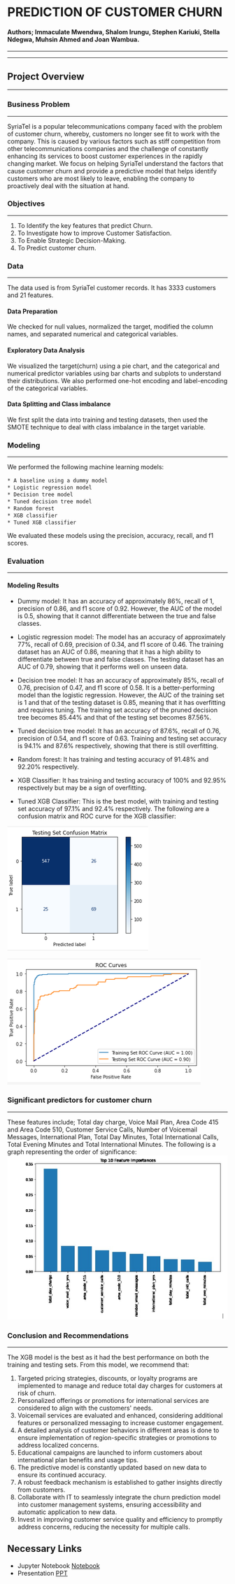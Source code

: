 # PREDICTION OF CUSTOMER CHURN
#### Authors; Immaculate Mwendwa, Shalom Irungu, Stephen Kariuki, Stella Ndegwa, Muhsin Ahmed and Joan Wambua.
---
---
## Project Overview
***
### Business Problem
***
SyriaTel is a popular telecommunications company faced with the problem of customer churn, whereby, customers no longer see fit to work with the company. This is caused by various factors such as stiff competition from other telecommunications companies and the challenge of constantly enhancing its services to boost customer experiences in the rapidly changing market. We focus on helping SyriaTel understand the factors that cause customer churn and provide a predictive model that helps identify customers who are most likely to leave, enabling the company to proactively deal with the situation at hand.

### Objectives
***
1. To Identify the key features that predict Churn.
2. To Investigate how to improve Customer Satisfaction.
3. To Enable Strategic Decision-Making.
4. To Predict customer churn.

### Data
***
The data used is from SyriaTel customer records. It has 3333 customers and 21 features.
#### Data Preparation
We checked for null values, normalized the target, modified the column names, and separated numerical and categorical variables.
#### Exploratory Data Analysis
We visualized the target(churn) using a pie chart, and the categorical and numerical predictor variables using bar charts and subplots to understand their distributions. We also performed one-hot encoding and label-encoding of the categorical variables.
#### Data Splitting and Class imbalance
We first split the data into training and testing datasets, then used the SMOTE technique to deal with class imbalance in the target variable.

### Modeling
***
We performed the following machine learning models:

    * A baseline using a dummy model
    * Logistic regression model
    * Decision tree model
    * Tuned decision tree model
    * Random forest
    * XGB classifier
    * Tuned XGB classifier
We evaluated these models using the precision, accuracy, recall, and f1 scores.

### Evaluation
***
#### Modeling Results
* Dummy model: It has an accuracy of approximately 86%, recall of 1, precision of 0.86, and f1 score of 0.92. However, the AUC of the model is 0.5, showing that it cannot differentiate between the true and false classes.

* Logistic regression model: The model has an accuracy of approximately 77%, recall of 0.69, precision of 0.34, and f1 score of 0.46. The training dataset has an AUC of 0.86, meaning that it has a high ability to differentiate between true and false classes. The testing dataset has an AUC of 0.79, showing that it performs well on unseen data.

* Decision tree model: It has an accuracy of approximately 85%, recall of 0.76, precision of 0.47, and f1 score of 0.58. It is a better-performing model than the logistic regression. However, the AUC of the training set is 1 and that of the testing dataset is 0.85, meaning that it has overfitting and requires tuning. The training set accuracy of the pruned decision tree becomes 85.44% and that of the testing set becomes 87.56%.

* Tuned decision tree model: It has an accuracy of 87.6%, recall of 0.76, precision of 0.54, and f1 score of 0.63. Training and testing set accuracy is 94.1% and 87.6% respectively, showing that there is still overfitting.

* Random forest: It has training and testing accuracy of 91.48% and 92.20% respectively.

* XGB Classifier: It has training and testing accuracy of 100% and 92.95% respectively but may be a sign of overfitting.

* Tuned XGB Classifier: This is the best model, with training and testing set accuracy of 97.1% and 92.4% respectively. The following are a confusion matrix and ROC curve for the XGB classifier:

![Confusion Matrix](<Images/Confusion Matrix on Test Set.png>)

![ROC Curves](<Images/ROC Curves on both sets.png>)

### Significant predictors for customer churn
***
These features include;
Total day charge, Voice Mail Plan, Area Code 415 and Area Code 510, Customer Service Calls, Number of Voicemail Messages, International Plan, Total Day Minutes, Total International Calls, Total Evening Minutes and Total International Minutes. 
The following is a graph representing the order of significance:
![Top 10 Significant Features](<Images/TOP 10 FEATRUES.png>)

### Conclusion and Recommendations
***
The XGB model is the best as it had the best performance on both the training and testing sets. From this model, we recommend that:

1. Targeted pricing strategies, discounts, or loyalty programs are implemented to manage and reduce total day charges for customers at risk of churn.
2. Personalized offerings or promotions for international services are considered to align with the customers' needs.
3. Voicemail services are evaluated and enhanced, considering additional features or personalized messaging to increase customer engagement.
4. A detailed analysis of customer behaviors in different areas is done to ensure implementation of region-specific strategies or promotions to address localized concerns.
5. Educational campaigns are launched to inform customers about international plan benefits and usage tips.
6. The predictive model is constantly updated based on new data to ensure its continued accuracy.
7. A robust feedback mechanism is established to gather insights directly from customers.
8. Collaborate with IT to seamlessly integrate the churn prediction model into customer management systems, ensuring accessibility and automatic application to new data.
9. Invest in improving customer service quality and efficiency to promptly address concerns, reducing the necessity for multiple calls.

## Necessary Links
* Jupyter Notebook
[Notebook](<CUSTOMER CHURN ANALYSIS GROUP 16.ipynb>)
* Presentation
[PPT](<PREDICTION OF CUSTOMER CHURN PRESENTATION.pdf>)